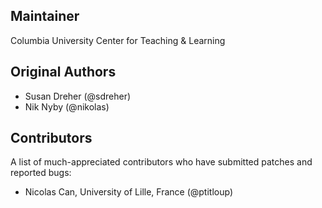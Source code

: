 Maintainer
----------
Columbia University Center for Teaching & Learning 

Original Authors
----------------
* Susan Dreher (@sdreher)
* Nik Nyby (@nikolas)

Contributors
----------------
A list of much-appreciated contributors who have submitted patches and reported bugs:
* Nicolas Can, University of Lille, France (@ptitloup)
